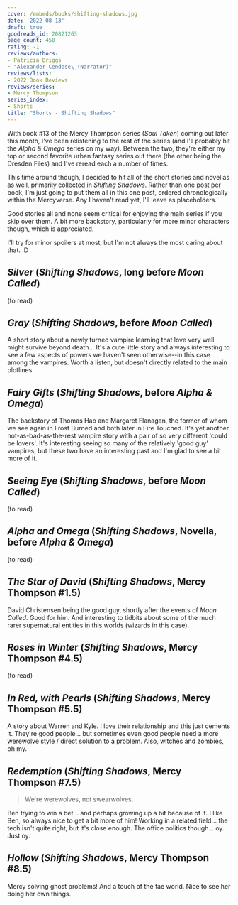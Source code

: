 ```yaml
---
cover: /embeds/books/shifting-shadows.jpg
date: '2022-08-13'
draft: true
goodreads_id: 20821263
page_count: 450
rating: -1
reviews/authors:
- Patricia Briggs
- "Alexander Cendese\_(Narrator)"
reviews/lists:
- 2022 Book Reviews
reviews/series:
- Mercy Thompson
series_index:
- Shorts
title: "Shorts - Shifting Shadows"
---
```

With book #13 of the Mercy Thompson series (*Soul Taken*) coming out later this month, I've been relistening to the rest of the series (and I'll probably hit the *Alpha & Omega* series on my way). Between the two, they're either my top or second favorite urban fantasy series out there (the other being the Dresden Files) and I've reread each a number of times. 

This time around though, I decided to hit all of the short stories and novellas as well, primarily collected in *Shifting Shadows*. Rather than one post per book, I'm just going to put them all in this one post, ordered chronologically within the Mercyverse. Any I haven't read yet, I'll leave as placeholders. 

Good stories all and none seem critical for enjoying the main series if you skip over them. A bit more backstory, particularly for more minor characters though, which is appreciated. 

I'll try for minor spoilers at most, but I'm not always the most caring about that. :D

<!--more-->

## *Silver* (*Shifting Shadows*, long before *Moon Called*)

(to read)

## *Gray* (*Shifting Shadows*, before *Moon Called*)

A short story about a newly turned vampire learning that love very well might survive beyond death... It's a cute little story and always interesting to see a few aspects of powers we haven't seen otherwise--in this case among the vampires. Worth a listen, but doesn't directly related to the main plotlines. 

## *Fairy Gifts* (*Shifting Shadows*, before *Alpha & Omega*)

The backstory of Thomas Hao and Margaret Flanagan, the former of whom we see again in Frost Burned and both later in Fire Touched. It's yet another not-as-bad-as-the-rest vampire story with a pair of so very different 'could be lovers'. It's interesting seeing so many of the relatively 'good guy' vampires, but these two have an interesting past and I'm glad to see a bit more of it. 

## *Seeing Eye* (*Shifting Shadows*, before *Moon Called*)

(to read)

<!-- The only of the short stories to deal primarily with Tom and Moira who we otherwise meet in *Hunting Ground*. -->

## *Alpha and Omega* (*Shifting Shadows*, Novella, before *Alpha & Omega*)

(to read)

## *The Star of David* (*Shifting Shadows*, Mercy Thompson #1.5)

David Christensen being the good guy, shortly after the events of *Moon Called*. Good for him. And interesting to tidbits about some of the much rarer supernatural entities in this worlds (wizards in this case). 

## *Roses in Winte*r (*Shifting Shadows*, Mercy Thompson #4.5)

(to read)

## *In Red, with Pearls* (*Shifting Shadows*, Mercy Thompson #5.5)

A story about Warren and Kyle. I love their relationship and this just cements it. They're good people... but sometimes even good people need a more werewolve style / direct solution to a problem. Also, witches and zombies, oh my. 

## *Redemption* (*Shifting Shadows*, Mercy Thompson #7.5)

> We're werewolves, not swearwolves. 

Ben trying to win a bet... and perhaps growing up a bit because of it. I like Ben, so always nice to get a bit more of him! Working in a related field... the tech isn't quite right, but it's close enough. The office politics though... oy. Just oy. 

## *Hollow* (*Shifting Shadows*, Mercy Thompson #8.5)

Mercy solving ghost problems! And a touch of the fae world. Nice to see her doing her own things. 